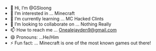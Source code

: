 - 👋 Hi, I’m @GSloong
- 👀 I’m interested in ... Minecraft
- 🌱 I’m currently learning ... MC Hacked Clints
- 💞️ I’m looking to collaborate on ... Nothing Really
- 📫 How to reach me ... Onealejayden9@gmail.com
- 😄 Pronouns: ...He/Him
- ⚡ Fun fact: ... Minecraft is one of the most known games out there!

<!---
GSloong/GSloong is a ✨ special ✨ repository because its `README.md` (this file) appears on your GitHub profile.
You can click the Preview link to take a look at your changes.
--->
